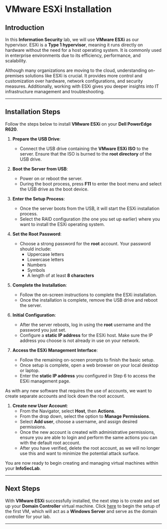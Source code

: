 # VMware ESXi Installation

## Introduction

In this **Information Security** lab, we will use **VMware ESXi** as our hypervisor. ESXi is a **Type 1 hypervisor**, meaning it runs directly on hardware without the need for a host operating system. It is commonly used in enterprise environments due to its efficiency, performance, and scalability.

Although many organizations are moving to the cloud, understanding on-premises solutions like ESXi is crucial. It provides more control and customization over hardware, network configurations, and security measures. Additionally, working with ESXi gives you deeper insights into IT infrastructure management and troubleshooting.

---

## Installation Steps

Follow the steps below to install **VMware ESXi** on your **Dell PowerEdge R620**.

1. **Prepare the USB Drive**:
   - Connect the USB drive containing the **VMware ESXi ISO** to the server. Ensure that the ISO is burned to the **root directory** of the USB drive.

2. **Boot the Server from USB**:
   - Power on or reboot the server.
   - During the boot process, press **F11** to enter the boot menu and select the USB drive as the boot device.

3. **Enter the Setup Process**:
   - Once the server boots from the USB, it will start the ESXi installation process.
   - Select the RAID configuration (the one you set up earlier) where you want to install the ESXi operating system.

4. **Set the Root Password**:
   - Choose a strong password for the **root** account. Your password should include:
     - Uppercase letters
     - Lowercase letters
     - Numbers
     - Symbols
     - A length of at least **8 characters**

5. **Complete the Installation**:
   - Follow the on-screen instructions to complete the ESXi installation.
   - Once the installation is complete, remove the USB drive and reboot the server.

6. **Initial Configuration**:
   - After the server reboots, log in using the **root** username and the password you just set.
   - Configure a **static IP address** for the ESXi host. Make sure the IP address you choose is not already in use on your network.

7. **Access the ESXi Management Interface**:
   - Follow the remaining on-screen prompts to finish the basic setup.
   - Once setup is complete, open a web browser on your local desktop or laptop.
   - Enter the **static IP address** you configured in Step 6 to access the ESXi management page.

  As with any new software that requires the use of accounts, we want to create separate accounts and lock down the root account.
1. **Create new User Account**:
   - From the Navigator, select **Host**, then **Actions**.
   - From the drop down, select the option to **Manage Permissions**.
   - Select **Add user**, choose a username, and assign desired permissions.
   - Once the new account is created with administrative permissions, ensure you are able to login and perform the same actions you can with the default root account.
   - After you have verified, delete the root account, as we will no longer use this and want to minimize the potential attack surface.

You are now ready to begin creating and managing virtual machines within your **InfoSecLab**.

---

## Next Steps

With **VMware ESXi** successfully installed, the next step is to create and set up your **Domain Controller** virtual machine. Click [here](https://github.com/akwagner1/InfoSecLab/blob/main/GettingStarted/Domain%20Controller.md) to begin the setup of the first VM, which will act as a **Windows Server** and serve as the domain controller for your lab.

---


